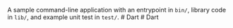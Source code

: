 A sample command-line application with an entrypoint in `bin/`, library code
in `lib/`, and example unit test in `test/`.
#   D a r t  
 #   D a r t  
 